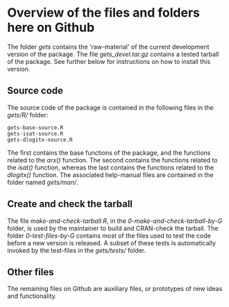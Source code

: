 # Overview of the files and folders here on Github
The folder *gets* contains the 'raw-material' of the current development version of the package. The file *gets_devel.tar.gz* contains a tested tarball of the package. See further below for instructions on how to install this version.

## Source code
The source code of the package is contained in the following files in the *gets/R/* folder:

    gets-base-source.R
    gets-isat-source.R
    gets-dlogitx-source.R
    
The first contains the base functions of the package, and the functions related to the *arx()* function. The second contains the functions related to the *isat()* function, whereas the last contains the functions related to the *dlogitx()* function. The associated help-manual files are contained in the folder named *gets/man/*.

## Create and check the tarball
The file *make-and-check-tarball.R*, in the *0-make-and-check-tarball-by-G* folder, is used by the maintainer to build and CRAN-check the tarball. The folder *0-test-files-by-G* contains most of the files used to test the code before a new version is released. A subset of these tests is automatically invoked by the test-files in the *gets/tests/* folder.

## Other files
The remaining files on Github are auxiliary files, or prototypes of new ideas and functionality.

